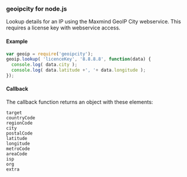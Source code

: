 ### geoipcity for node.js

Lookup details for an IP using the Maxmind GeoIP City webservice.
This requires a license key with webservice access.

#### Example

```js
var geoip = require('geoipcity');
geoip.lookup( 'licenceKey', '8.8.8.8', function(data) {
  console.log( data.city );
  console.log( data.latitude +', '+ data.longitude );
});
```

#### Callback

The callback function returns an object with these elements:

```
target
countryCode
regionCode
city
postalCode
latitude
longitude
metroCode
areaCode
isp
org
extra
```